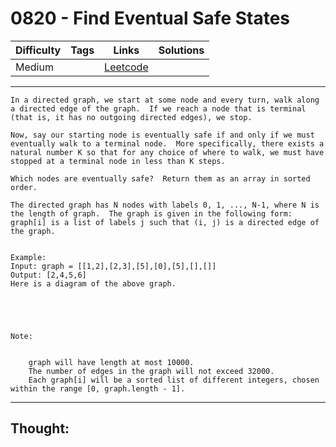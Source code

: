 # 0820 - Find Eventual Safe States

Difficulty  | Tags | Links | Solutions
----------- | ---- | ----- | -----
Medium |  | [Leetcode](https://leetcode.com/problems/find-eventual-safe-states/description/) |


-----------

```
In a directed graph, we start at some node and every turn, walk along a directed edge of the graph.  If we reach a node that is terminal (that is, it has no outgoing directed edges), we stop.

Now, say our starting node is eventually safe if and only if we must eventually walk to a terminal node.  More specifically, there exists a natural number K so that for any choice of where to walk, we must have stopped at a terminal node in less than K steps.

Which nodes are eventually safe?  Return them as an array in sorted order.

The directed graph has N nodes with labels 0, 1, ..., N-1, where N is the length of graph.  The graph is given in the following form: graph[i] is a list of labels j such that (i, j) is a directed edge of the graph.


Example:
Input: graph = [[1,2],[2,3],[5],[0],[5],[],[]]
Output: [2,4,5,6]
Here is a diagram of the above graph.





Note:


	graph will have length at most 10000.
	The number of edges in the graph will not exceed 32000.
	Each graph[i] will be a sorted list of different integers, chosen within the range [0, graph.length - 1].
```

-----------

## Thought:
